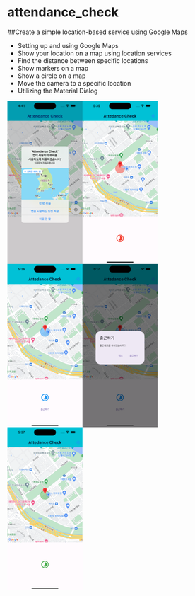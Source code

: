 # attendance_check

##Create a simple location-based service using Google Maps

- Setting up and using Google Maps
- Show your location on a map using location services
- Find the distance between specific locations
- Show markers on a map
- Show a circle on a map
- Move the camera to a specific location
- Utilizing the Material Dialog

<img src="./capture01.png" width="170px" align="left">
<img src="./capture02.png" width="170px" align="left">
<img src="./capture03.png" width="170px" align="left">
<img src="./capture04.png" width="170px" align="left">
<img src="./capture05.png" width="170px" align="left">
<br><br>
